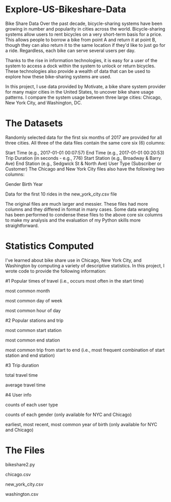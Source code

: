 # Explore-US-Bikeshare-Data

Bike Share Data
Over the past decade, bicycle-sharing systems have been growing in number and popularity in cities across the world. Bicycle-sharing systems allow users to rent bicycles on a very short-term basis for a price. This allows people to borrow a bike from point A and return it at point B, though they can also return it to the same location if they'd like to just go for a ride. Regardless, each bike can serve several users per day.

Thanks to the rise in information technologies, it is easy for a user of the system to access a dock within the system to unlock or return bicycles. These technologies also provide a wealth of data that can be used to explore how these bike-sharing systems are used.

In this project, I use data provided by Motivate, a bike share system provider for many major cities in the United States, to uncover bike share usage patterns. I compare the system usage between three large cities: Chicago, New York City, and Washington, DC.

# The Datasets
Randomly selected data for the first six months of 2017 are provided for all three cities. All three of the data files contain the same core six (6) columns:

Start Time (e.g., 2017-01-01 00:07:57)
End Time (e.g., 2017-01-01 00:20:53)
Trip Duration (in seconds - e.g., 776)
Start Station (e.g., Broadway & Barry Ave)
End Station (e.g., Sedgwick St & North Ave)
User Type (Subscriber or Customer)
The Chicago and New York City files also have the following two columns:

Gender
Birth Year

Data for the first 10 rides in the new_york_city.csv file

The original files are much larger and messier. These files had more columns and they differed in format in many cases. Some data wrangling has been performed to condense these files to the above core six columns to make my analysis and the evaluation of my Python skills more straightforward. 

# Statistics Computed
I've learned about bike share use in Chicago, New York City, and Washington by computing a variety of descriptive statistics. In this project, I wrote code to provide the following information:

#1 Popular times of travel (i.e., occurs most often in the start time)

most common month

most common day of week

most common hour of day

#2 Popular stations and trip

most common start station

most common end station

most common trip from start to end (i.e., most frequent combination of start station and end station)

#3 Trip duration

total travel time

average travel time

#4 User info

counts of each user type

counts of each gender (only available for NYC and Chicago)

earliest, most recent, most common year of birth (only available for NYC and Chicago)
# The Files

bikeshare2.py

chicago.csv

new_york_city.csv

washington.csv
